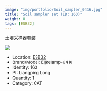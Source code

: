 ```yaml
---
image: "img/portfolio/Soil_sampler_0416.jpg"
title: "Soil sampler set (ID: 163)"
weight: 0
tags: [ESB32]
---
```


土壤采样器套装

<!--more-->

![](../../img/portfolio/Soil_sampler_0416.jpg)

- Location: [ESB32](../../tags/esb32)
- Brand/Model: Eijkelamp-0416
- Identity: 163
- PI: Liangping Long
- Quantity: 1
- Category: CAT






